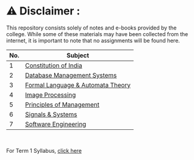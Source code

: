 # ⚠️ Disclaimer :
This repository consists solely of notes and e-books provided by the college. While some of these materials may have been collected from the internet, it is important to note that no assignments will be found here.

| No. | Subject |
| --- | --- |
| 1 | [Constitution of India](https://github.com/therandomuser03/sem5-notes/tree/main/Notes/Constitution%20of%20India) |
| 2 | [Database Management Systems](https://github.com/therandomuser03/sem5-notes/tree/main/Notes/Database%20Management%20Systems) |
| 3 | [Formal Language & Automata Theory](https://github.com/therandomuser03/sem5-notes/tree/main/Notes/Formal%20Language%20%26%20Automata%20Theory) |
| 4 | [Image Processing](https://github.com/therandomuser03/sem5-notes/tree/main/Notes/Image%20Processing) |
| 5 | [Principles of Management](https://github.com/therandomuser03/sem5-notes/tree/main/Notes/Principles%20of%20Management/previous%20year%20notes) |
| 6 | [Signals & Systems](https://github.com/therandomuser03/sem5-notes/tree/main/Notes/Signals%20%26%20Systems) |
| 7 | [Software Engineering](https://github.com/therandomuser03/sem5-notes/tree/main/Notes/Software%20Engineering ) |

<br>

For Term 1 Syllabus, [click here](https://github.com/therandomuser03/sem5-notes/tree/main/Term%201)